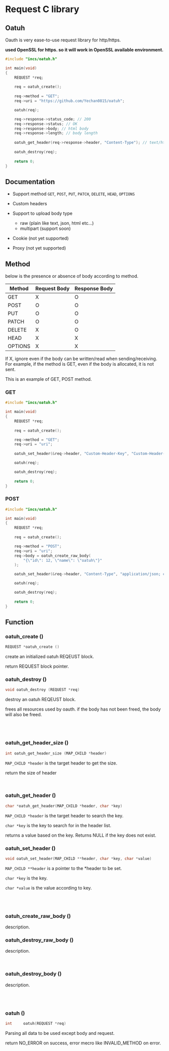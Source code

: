 # Request C library

## Oatuh

Oauth is very ease-to-use request library for http/https.

**used OpenSSL for https. so it will work in OpenSSL available environment.**

```c
#include "incs/oatuh.h"

int main(void)
{
    REQUEST *req;
    
    req = oatuh_create();
        
    req->method = "GET";
    req->uri = "https://github.com/Yechan0815/oatuh";

    oatuh(req);

    req->response->status_code; // 200
    req->response->status; // OK
    req->response->body; // html body
    req->response->length; // body length
    
    oatuh_get_header(req->response->header, "Content-Type"); // text/html; charset=utf-8
    
    oatuh_destroy(req);
    
    return 0;
}
```

## Documentation

* Support method `GET`, `POST`, `PUT`, `PATCH`, `DELETE`, `HEAD`, `OPTIONS`
* Custom headers
* Support to upload body type
    - raw (plain like text, json, html etc...)
    - multipart (support soon)

* Cookie (not yet supported)
* Proxy (not yet supported)

## Method

below is the presence or absence of body according to method.

|Method|Request Body|Response Body|
|------|---|---|
|  GET  |X|O|
|  POST |O|O|
|  PUT  |O|O|
| PATCH |O|O|
| DELETE|X|O|
|  HEAD |X|X|
|OPTIONS|X|X|

If X, ignore even if the body can be written/read when sending/receiving. For example, if the method is GET, even if the body is allocated, it is not sent.

This is an example of GET, POST method.

### GET

```c
#include "incs/oatuh.h"

int main(void)
{
    REQUEST *req;
    
    req = oatuh_create();

    req->method = "GET";
    req->uri = "uri";
    
    oatuh_set_header(&req->header, "Custom-Header-Key", "Custom-Header-Value");

    oatuh(req);

    oatuh_destroy(req);
    
    return 0;
}
```


### POST

```c
#include "incs/oatuh.h"

int main(void)
{
    REQUEST *req;
    
    req = oatuh_create();

    req->method = "POST";
    req->uri = "uri";
    req->body = oatuh_create_raw_body(
        "{\"id\": 12, \"name\": \"oatuh\"}"
    );

    oatuh_set_header(&req->header, "Content-Type", "application/json; charset=UTF-8");

    oatuh(req);

    oatuh_destroy(req);
    
    return 0;
}
```

## Function


### oatuh_create ()

```c
REQUEST *oatuh_create ()
```

create an initialized oatuh REQEUST block.

return REQUEST block pointer.

### oatuh_destroy ()

```c
void oatuh_destroy (REQUEST *req)
```

destroy an oatuh REQEUST block.

frees all resources used by oauth. if the body has not been freed, the body will also be freed.

<br/>
<br/>

### oatuh_get_header_size ()

```c
int oatuh_get_header_size (MAP_CHILD *header)
```

`MAP_CHILD *header` is the target header to get the size.

return the size of header

<br/>

### oatuh_get_header ()

```c
char *oatuh_get_header(MAP_CHILD *header, char *key)
```

`MAP_CHILD *header` is the target header to search the key.

`char *key` is the key to search for in the header list.

returns a value based on the key. Returns NULL if the key does not exist.


### oatuh_set_header ()

```c
void oatuh_set_header(MAP_CHILD **header, char *key, char *value)
```

`MAP_CHILD **header` is a pointer to the *header to be set.

`char *key` is the key.

`char *value` is the value according to key.

<br/>
<br/>

### oatuh_create_raw_body ()

description.

### oatuh_destroy_raw_body ()

description.

<br/>

### oatuh_destroy_body ()

description.

<br/>
<br/>

### oatuh ()

```c
int     oatuh(REQUEST *req)
```

Parsing all data to be used except body and request.

return NO_ERROR on success, error mecro like INVALID_METHOD on error.
